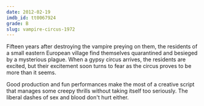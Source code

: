 ```yaml
---
date: 2012-02-19
imdb_id: tt0067924
grade: B
slug: vampire-circus-1972
---
```


Fifteen years after destroying the vampire preying on them, the residents of a small eastern European village find themselves quarantined and besieged by a mysterious plague. When a gypsy circus arrives, the residents are excited, but their excitement soon turns to fear as the circus proves to be more than it seems.

Good production and fun performances make the most of a creative script that manages some creepy thrills without taking itself too seriously. The liberal dashes of sex and blood don't hurt either.
